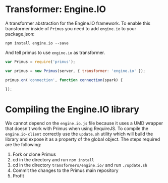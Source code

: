 # Transformer: Engine.IO

A transformer abstraction for the Engine.IO framework. To enable this
transformer inside of `Primus` you need to add `engine.io` to your package.json:

```
npm install engine.io --save
```

And tell primus to use `engine.io` as transformer.

```js
var Primus = require('primus');

var primus = new Primus(server, { transformer: 'engine.io' });

primus.on('connection', function connection(spark) {

});
```

# Compiling the Engine.IO library

We cannot depend on the `engine.io.js` file because it uses a UMD wrapper
that doesn't work with Primus when using RequireJS. To compile the
`engine.io-client` correctly use the `update.sh` utility which will build the
library and expose it as a property of the global object.
The steps required are the following:

1. Fork or clone Primus
2. cd in the directory and run `npm install`
3. cd in the directory `transformers/engine.io/` and run `./update.sh`
4. Commit the changes to the Primus main repository
5. Profit
